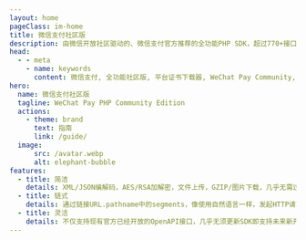 ```yaml
---
layout: home
pageClass: im-home
title: 微信支付社区版
description: 由微信开放社区驱动的、微信支付官方推荐的全功能PHP SDK，超过770+接口示例代码，对称/非对称数据加解密、签名，XML/JSON数据请求，流式上传文件、下载账单，极小的footpoints带来极致开发体验。
head:
  - - meta
    - name: keywords
      content: 微信支付, 全功能社区版, 平台证书下载器, WeChat Pay Community, PHP SDK, APIv2, APIv3, AesGcm, RSA-OAEP, All-in-One
hero:
  name: 微信支付社区版
  tagline: WeChat Pay PHP Community Edition
  actions:
    - theme: brand
      text: 指南
      link: /guide/
  image:
      src: /avatar.webp
      alt: elephant-bubble
features:
  - title: 简洁
    details: XML/JSON编解码，AES/RSA加解密，文件上传，GZIP/图片下载，几乎无需过多编写代码。
  - title: 链式
    details: 通过链接URL.pathname中的segments，像使用自然语言一样，发起HTTP请求。
  - title: 灵活
    details: 不仅支持现有官方已经开放的OpenAPI接口，几乎无须更新SDK即支持未来新开放的接口。
---
```


